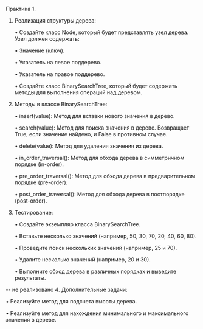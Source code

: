 Практика 1.
 
1. Реализация структуры дерева:
 
   • Создайте класс Node, который будет представлять узел дерева. Узел должен содержать:
 
     • Значение (ключ).
 
     • Указатель на левое поддерево.
 
     • Указатель на правое поддерево.
 
   • Создайте класс BinarySearchTree, который будет содержать методы для выполнения операций над деревом.
 
2. Методы в классе BinarySearchTree:
 
   • insert(value): Метод для вставки нового значения в дерево.
 
   • search(value): Метод для поиска значения в дереве. Возвращает True, если значение найдено, и False в противном случае.
 
   • delete(value): Метод для удаления значения из дерева.
 
   • in_order_traversal(): Метод для обхода дерева в симметричном порядке (in-order).
 
   • pre_order_traversal(): Метод для обхода дерева в предварительном порядке (pre-order).
 
   • post_order_traversal(): Метод для обхода дерева в постпорядке (post-order).
 
3. Тестирование:
 
   • Создайте экземпляр класса BinarySearchTree.
 
   • Вставьте несколько значений (например, 50, 30, 70, 20, 40, 60, 80).
 
   • Проведите поиск нескольких значений (например, 25 и 70).
 
   • Удалите несколько значений (например, 20 и 30).
 
   • Выполните обход дерева в различных порядках и выведите результаты.
 
-- не реализовано 
4. Дополнительные задачи:
 
   • Реализуйте метод для подсчета высоты дерева.
 
   • Реализуйте метод для нахождения минимального и максимального значения в дереве.